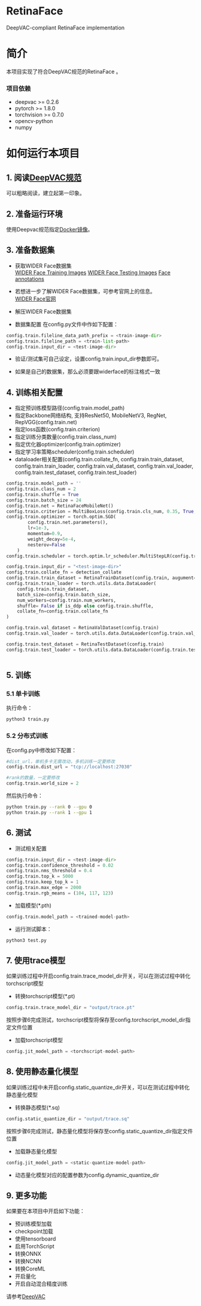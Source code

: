 # RetinaFace
DeepVAC-compliant RetinaFace implementation

# 简介
本项目实现了符合DeepVAC规范的RetinaFace 。

### 项目依赖

- deepvac >= 0.2.6
- pytorch >= 1.8.0
- torchvision >= 0.7.0
- opencv-python
- numpy

# 如何运行本项目

## 1. 阅读[DeepVAC规范](https://github.com/DeepVAC/deepvac)
可以粗略阅读，建立起第一印象。

## 2. 准备运行环境
使用Deepvac规范指定[Docker镜像](https://github.com/DeepVAC/deepvac#2-%E7%8E%AF%E5%A2%83%E5%87%86%E5%A4%87)。

## 3. 准备数据集

- 获取WIDER Face数据集      
[WIDER Face Training Images](https://share.weiyun.com/5WjCBWV)
[WIDER Face Testing Images](https://share.weiyun.com/5vSUomP)
[Face annotations](http://mmlab.ie.cuhk.edu.hk/projects/WIDERFace/support/example/Submission_example.zip)

- 若想进一步了解WIDER Face数据集，可参考官网上的信息。    
[WIDER Face官网](http://shuoyang1213.me/WIDERFACE)

- 解压WIDER Face数据集

- 数据集配置
在config.py文件中作如下配置：     
```python
config.train.fileline_data_path_prefix = <train-image-dir>
config.train.fileline_path = <train-list-path>
config.train.input_dir = <test-image-dir>
```
- 验证/测试集可自己设定，设置config.train.input_dir参数即可。   

- 如果是自己的数据集，那么必须要跟widerface的标注格式一致

## 4. 训练相关配置
- 指定预训练模型路径(config.train.model_path)      
- 指定Backbone网络结构, 支持ResNet50, MobileNetV3, RegNet, RepVGG(config.train.net)
- 指定loss函数(config.train.criterion)
- 指定训练分类数量(config.train.class_num)    
- 指定优化器optimizer(config.train.optimizer)
- 指定学习率策略scheduler(config.train.scheduler)
- dataloader相关配置(config.train.collate_fn, config.train.train_dataset, config.train.train_loader, config.train.val_dataset, config.train.val_loader, config.train.test_dataset, config.train.test_loader)     

```python
config.train.model_path = ''
config.train.class_num = 2
config.train.shuffle = True
config.train.batch_size = 24
config.train.net = RetinaFaceMobileNet()
config.train.criterion = MultiBoxLoss(config.train.cls_num, 0.35, True, 0, True, 7, 0.35, False, config.train.device)
config.train.optimizer = torch.optim.SGD(
        config.train.net.parameters(),
        lr=1e-3,
        momentum=0.9,
        weight_decay=5e-4,
        nesterov=False
    )
config.train.scheduler = torch.optim.lr_scheduler.MultiStepLR(config.train.optimizer, [50, 70, 90], 0.1) # resnet

config.train.input_dir = "<test-image-dir>"
config.train.collate_fn = detection_collate
config.train.train_dataset = RetinaTrainDataset(config.train, augument=RetinaAug(config.aug))
config.train.train_loader = torch.utils.data.DataLoader(
    config.train.train_dataset,
    batch_size=config.train.batch_size,
    num_workers=config.train.num_workers,
    shuffle= False if is_ddp else config.train.shuffle,
    collate_fn=config.train.collate_fn
)

config.train.val_dataset = RetinaValDataset(config.train)
config.train.val_loader = torch.utils.data.DataLoader(config.train.val_dataset, batch_size=1, pin_memory=False)

config.train.test_dataset = RetinaTestDataset(config.train)
config.train.test_loader = torch.utils.data.DataLoader(config.train.test_dataset, batch_size=1, pin_memory=False)



```
## 5. 训练

### 5.1 单卡训练
执行命令：

```bash
python3 train.py
```

### 5.2 分布式训练

在config.py中修改如下配置：
```python
#dist_url，单机多卡无需改动，多机训练一定要修改
config.train.dist_url = "tcp://localhost:27030"

#rank的数量，一定要修改
config.train.world_size = 2
```
然后执行命令：

```bash
python train.py --rank 0 --gpu 0
python train.py --rank 1 --gpu 1
```


## 6. 测试

- 测试相关配置

```python
config.train.input_dir = <test-image-dir>
config.train.confidence_threshold = 0.02
config.train.nms_threshold = 0.4
config.train.top_k = 5000
config.train.keep_top_k = 1
config.train.max_edge = 2000
config.train.rgb_means = (104, 117, 123)
```

- 加载模型(*.pth)

```python
config.train.model_path = <trained-model-path>
```

- 运行测试脚本：

```bash
python3 test.py
```
## 7. 使用trace模型
如果训练过程中开启config.train.trace_model_dir开关，可以在测试过程中转化torchscript模型     

- 转换torchscript模型(*.pt)     

```python
config.train.trace_model_dir = "output/trace.pt"
```

按照步骤6完成测试，torchscript模型将保存至config.torchscript_model_dir指定文件位置      

- 加载torchscript模型

```python
config.jit_model_path = <torchscript-model-path>
```

## 8. 使用静态量化模型
如果训练过程中未开启config.static_quantize_dir开关，可以在测试过程中转化静态量化模型     
- 转换静态模型(*.sq)     

```python
config.static_quantize_dir = "output/trace.sq"
```
按照步骤6完成测试，静态量化模型将保存至config.static_quantize_dir指定文件位置      

- 加载静态量化模型

```python
config.jit_model_path = <static-quantize-model-path>
```
- 动态量化模型对应的配置参数为config.dynamic_quantize_dir     

## 9. 更多功能
如果要在本项目中开启如下功能：
- 预训练模型加载
- checkpoint加载
- 使用tensorboard
- 启用TorchScript
- 转换ONNX
- 转换NCNN
- 转换CoreML
- 开启量化
- 开启自动混合精度训练

请参考[DeepVAC](https://github.com/DeepVAC/deepvac)

